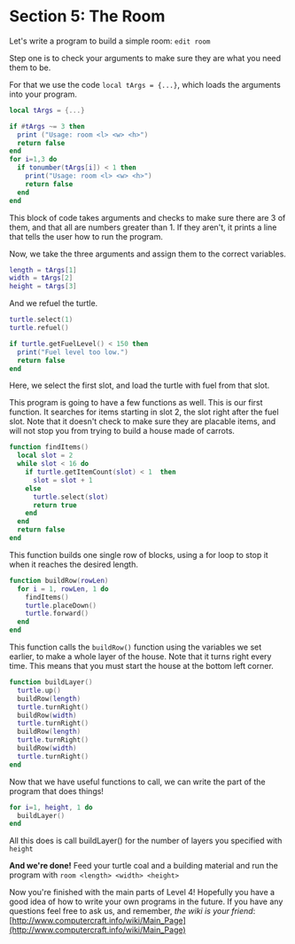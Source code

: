 # Section 5: The Room

Let's write a program to build a simple room: `edit room`

Step one is to check your arguments to make sure they are what you need them to be.

For that we use the code `local tArgs = {...}`, which loads the arguments into your program.

```lua
local tArgs = {...}

if #tArgs ~= 3 then
  print ("Usage: room <l> <w> <h>")
  return false
end
for i=1,3 do
  if tonumber(tArgs[i]) < 1 then
    print("Usage: room <l> <w> <h>")
    return false
  end
end
```

This block of code takes arguments and checks to make sure there are 3 of them, and that all are numbers greater than 1.
If they aren't, it prints a line that tells the user how to run the program.

Now, we take the three arguments and assign them to the correct variables.

```lua
length = tArgs[1]
width = tArgs[2]
height = tArgs[3]
```

And we refuel the turtle.

```lua
turtle.select(1)
turtle.refuel()

if turtle.getFuelLevel() < 150 then
  print("Fuel level too low.")
  return false
end
```

Here, we select the first slot, and load the turtle with fuel from that slot.

This program is going to have a few functions as well. This is our first function. It searches for items starting in slot 2, the slot right after the fuel slot. Note that it doesn't check to make sure they are placable items, and will not stop you from trying to build a house made of carrots.

```lua
function findItems()
  local slot = 2
  while slot < 16 do
    if turtle.getItemCount(slot) < 1  then
      slot = slot + 1
    else
      turtle.select(slot)
      return true
    end
  end
  return false
end
```

This function builds one single row of blocks, using a for loop to stop it when it reaches the desired length.

```lua
function buildRow(rowLen)
  for i = 1, rowLen, 1 do
    findItems()
    turtle.placeDown()
    turtle.forward()
  end
end
```

This function calls the `buildRow()` function using the variables we set earlier, to make a whole layer of the house. Note that it turns right every time. This means that you must start the house at the bottom left corner.

```lua
function buildLayer()
  turtle.up()
  buildRow(length)
  turtle.turnRight()
  buildRow(width)
  turtle.turnRight()
  buildRow(length)
  turtle.turnRight()
  buildRow(width)
  turtle.turnRight()
end
```

Now that we have useful functions to call, we can write the part of the program that does things!

```lua
for i=1, height, 1 do
  buildLayer()
end
```

All this does is call buildLayer() for the number of layers you specified with `height`

**And we're done!** Feed your turtle coal and a building material and run the program with `room <length> <width> <height>`

Now you're finished with the main parts of Level 4! Hopefully you have a good idea of how to write your own programs in the future. If you have any questions feel free to ask us, and remember, *the wiki is your friend*: [http://www.computercraft.info/wiki/Main_Page](http://www.computercraft.info/wiki/Main_Page)
